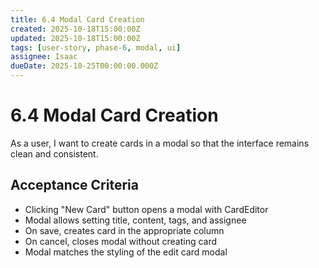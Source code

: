 ```yaml
---
title: 6.4 Modal Card Creation
created: 2025-10-18T15:00:00Z
updated: 2025-10-18T15:00:00Z
tags: [user-story, phase-6, modal, ui]
assignee: Isaac
dueDate: 2025-10-25T00:00:00.000Z
---
```


# 6.4 Modal Card Creation

As a user, I want to create cards in a modal so that the interface remains clean and consistent.

## Acceptance Criteria

- Clicking "New Card" button opens a modal with CardEditor
- Modal allows setting title, content, tags, and assignee
- On save, creates card in the appropriate column
- On cancel, closes modal without creating card
- Modal matches the styling of the edit card modal
